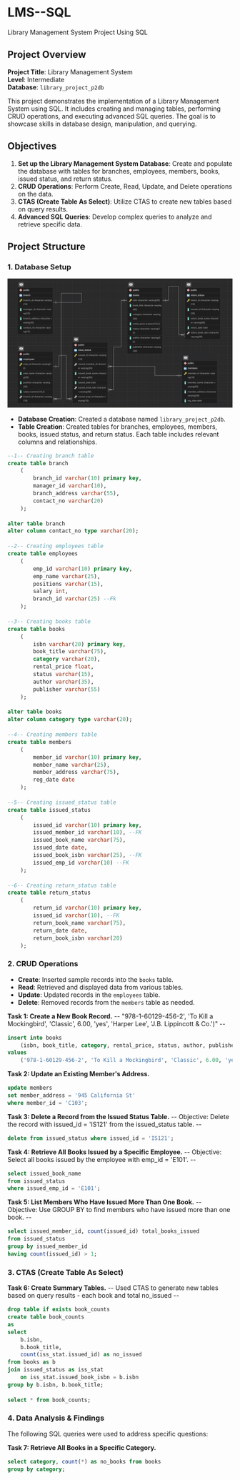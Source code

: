 # LMS--SQL
Library Management System Project Using SQL
## Project Overview

**Project Title**: Library Management System  
**Level**: Intermediate  
**Database**: `library_project_p2db`

This project demonstrates the implementation of a Library Management System using SQL. It includes creating and managing tables, performing CRUD operations, and executing advanced SQL queries. The goal is to showcase skills in database design, manipulation, and querying.

## Objectives

1. **Set up the Library Management System Database**: Create and populate the database with tables for branches, employees, members, books, issued status, and return status.
2. **CRUD Operations**: Perform Create, Read, Update, and Delete operations on the data.
3. **CTAS (Create Table As Select)**: Utilize CTAS to create new tables based on query results.
4. **Advanced SQL Queries**: Develop complex queries to analyze and retrieve specific data.

## Project Structure

### 1. Database Setup
![ERD](https://github.com/maedeh-dqn/LMS--SQL/blob/main/library_ERD.png)

- **Database Creation**: Created a database named `library_project_p2db`.
- **Table Creation**: Created tables for branches, employees, members, books, issued status, and return status. Each table includes relevant columns and relationships.

```sql
--1-- Creating branch table
create table branch 
	(
		branch_id varchar(10) primary key,
		manager_id varchar(10),	
		branch_address varchar(55),	
		contact_no varchar(20)
	);

alter table branch
alter column contact_no type varchar(20);

--2-- Creating employees table
create table employees 
	(
		emp_id varchar(10) primary key,
		emp_name varchar(25),
		positions varchar(15),
		salary int,
		branch_id varchar(25) --Fk
	);

--3-- Creating books table
create table books 
	(	
		isbn varchar(20) primary key,
		book_title varchar(75),	
		category varchar(20),
		rental_price float,
		status varchar(15),
		author varchar(35),
		publisher varchar(55)
	);

alter table books
alter column category type varchar(20);

--4-- Creating members table
create table members
	(
		member_id varchar(10) primary key,
		member_name varchar(25),
		member_address varchar(75),
		reg_date date
	);

--5-- Creating issued_status table
create table issued_status 
	(
		issued_id varchar(10) primary key,
		issued_member_id varchar(10), --FK
		issued_book_name varchar(75),
		issued_date date,
		issued_book_isbn varchar(25), --FK
		issued_emp_id varchar(10) --FK
	);

--6-- Creating return_status table
create table return_status 
	(
		return_id varchar(10) primary key,
		issued_id varchar(10), --FK
		return_book_name varchar(75),
		return_date date,
		return_book_isbn varchar(20)
	);

```

### 2. CRUD Operations

- **Create**: Inserted sample records into the `books` table.
- **Read**: Retrieved and displayed data from various tables.
- **Update**: Updated records in the `employees` table.
- **Delete**: Removed records from the `members` table as needed.

**Task 1: Create a New Book Record.**
-- "978-1-60129-456-2', 'To Kill a Mockingbird', 'Classic', 6.00, 'yes', 'Harper Lee', 'J.B. Lippincott & Co.')" --

```sql
insert into books 
	(isbn, book_title, category, rental_price, status, author, publisher)
values 
	('978-1-60129-456-2', 'To Kill a Mockingbird', 'Classic', 6.00, 'yes', 'Harper Lee', 'J.B. Lippincott & Co.');
```
**Task 2: Update an Existing Member's Address.**

```sql
update members
set member_address = '945 California St'
where member_id = 'C103';
```

**Task 3: Delete a Record from the Issued Status Table.**
-- Objective: Delete the record with issued_id = 'IS121' from the issued_status table. --

```sql
delete from issued_status where issued_id = 'IS121';
```

**Task 4: Retrieve All Books Issued by a Specific Employee.**
-- Objective: Select all books issued by the employee with emp_id = 'E101'. --

```sql
select issued_book_name 
from issued_status
where issued_emp_id = 'E101';
```

**Task 5: List Members Who Have Issued More Than One Book.**
-- Objective: Use GROUP BY to find members who have issued more than one book. --

```sql
select issued_member_id, count(issued_id) total_books_issued
from issued_status
group by issued_member_id
having count(issued_id) > 1;
```

### 3. CTAS (Create Table As Select)

**Task 6: Create Summary Tables.**
-- Used CTAS to generate new tables based on query results - each book and total no_issued --

```sql
drop table if exists book_counts
create table book_counts
as
select 
	b.isbn, 
	b.book_title, 
	count(iss_stat.issued_id) as no_issued
from books as b
join issued_status as iss_stat
	on iss_stat.issued_book_isbn = b.isbn
group by b.isbn, b.book_title;

select * from book_counts;
```

### 4. Data Analysis & Findings

The following SQL queries were used to address specific questions:

**Task 7: Retrieve All Books in a Specific Category.**

```sql
select category, count(*) as no_books from books
group by category;
```










